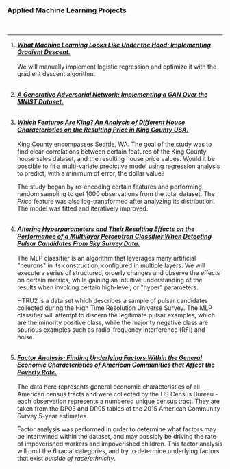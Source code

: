 ### Applied Machine Learning Projects
<br>

-----

1. [**_What Machine Learning Looks Like Under the Hood: Implementing Gradient Descent._**](https://ericnewnam.github.io/manually-logistic.html)
<br><br>
We will manually implement logistic regression and optimize it with the gradient descent algorithm. 
<br><br>

2. [**_A Generative Adversarial Network: Implementing a GAN Over the MNIST Dataset._**](https://ericnewnam.github.io/generative_adversarial_network.html)
<br><br>

3. [**_Which Features Are King? An Analysis of Different House Characteristics on the Resulting Price in King County USA._**](https://ericnewnam.github.io/sas-king-county-report.html)
<br><br>
King County encompasses Seattle, WA. The goal of the study was to find clear correlations between certain features of the King County house sales dataset, and the resulting house price values. Would it be possible to fit a multi-variate predictive model using regression analysis to predict, with a minimum of error, the dollar value? 

   The study began by re-encoding certain features and performing random sampling to get 1000 observations from the total dataset. The _Price_ feature was also log-transformed after analyzing its distribution. The model was fitted and iteratively improved.
<br><br>

4. [**_Altering Hyperparameters and Their Resulting Effects on the Performance of a Multilayer Perceptron Classifier When Detecting Pulsar Candidates From Sky Survey Data._**](https://ericnewnam.github.io/tf-pulsar-MLP-simplified.html)
<br><br>
The MLP classifier is an algorithm that leverages many artificial "neurons" in its construction, configured in multiple layers. We will execute a series of structured, orderly changes and observe the effects on certain metrics, while gaining an intuitive understanding of the results when invoking certain high-level, or "hyper" parameters. 

   HTRU2 is a data set which describes a sample of pulsar candidates collected during the High Time Resolution Universe Survey. The MLP classifier will attempt to discern the legitimate pulsar examples, which are the minority positive class, while the majority negative class are spurious examples such as radio-frequency interference (RFI) and noise.
<br><br>

5. [**_Factor Analysis: Finding Underlying Factors Within the General Economic Characteristics of American Communities that Affect the Poverty Rate._**](https://ericnewnam.github.io/factor-analysis-census.html)
<br><br>
The data here represents general economic characteristics of all American census tracts and were collected by the US Census Bureau - each observation represents a numbered unique census tract. They are taken from the DP03 and DP05 tables of the 2015 American Community Survey 5-year estimates. 

   Factor analysis was performed in order to determine what factors may be intertwined within the dataset, and may possibly be driving the rate of impoverished workers and impoverished children. This factor analysis will omit the 6 racial categories, and try to determine underlying factors that exist _outside of race/ethnicity_. 
<br><br>




